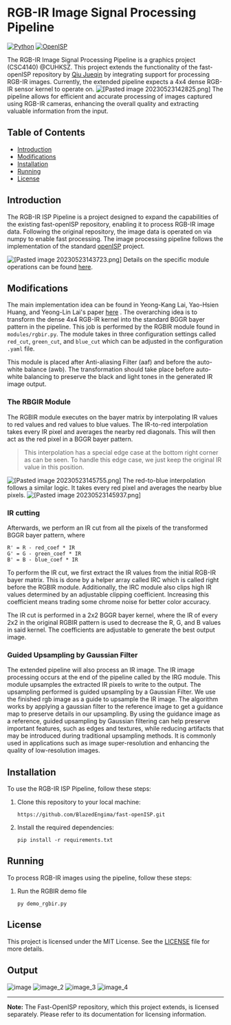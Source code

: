 # RGB-IR Image Signal Processing Pipeline

 [![Python](https://img.shields.io/badge/python-3.7%20%7C%203.8%20%7C%203.9-blue.svg)](https://www.python.org/downloads/release/python-390/) [![OpenISP](https://img.shields.io/badge/OpenISP-v1.2.3-orange.svg)](https://github.com/QiuJueqin/fast-openISP)

The RGB-IR Image Signal Processing Pipeline is a graphics project (CSC4140) @CUHKSZ. This project extends the functionality of the fast-openISP repository by [Qiu Jueqin](https://github.com/QiuJueqin) by integrating support for processing RGB-IR images. Currently, the extended pipeline expects a 4x4 dense RGB-IR sensor kernel to operate on. 
![[Pasted image 20230523142825.png]](assets/Pasted%20image%2020230523142825.png)
The pipeline allows for efficient and accurate processing of images captured using RGB-IR cameras, enhancing the overall quality and extracting valuable information from the input.

## Table of Contents

-   [Introduction](#introduction)
-   [Modifications](#modifications)
-   [Installation](#installation)
-   [Running](#running)
-   [License](#license)

## Introduction

The RGB-IR ISP Pipeline is a project designed to expand the capabilities of the existing fast-openISP repository, enabling it to process RGB-IR image data. Following the original repository, the image data is operated on via numpy to enable fast processing. The image processing pipeline follows the implementation of the standard [openISP](https://github.com/cruxopen/openISP) project.

![[Pasted image 20230523143723.png]](assets/Pasted%20image%2020230523143723.png)
Details on the specific module operations can be found [here](https://github.com/cruxopen/openISP/blob/master/docs/Image%20Signal%20Processor.pdf).

## Modifications

The main implementation idea can be found in Yeong-Kang Lai, Yao-Hsien Huang, and Yeong-Lin Lai's paper [here](https://ieeexplore.ieee.org/document/10043554) . The overarching idea is to transform the dense 4x4 RGB-IR kernel into the standard BGGR bayer pattern in the pipeline. This job is performed by the RGBIR module found in `modules/rgbir.py`. The module takes in three configuration settings called `red_cut`, `green_cut`, and `blue_cut` which can be adjusted in the configuration `.yaml` file.

This module is placed after Anti-aliasing Filter (aaf) and before the auto-white balance (awb). The transformation should take place before auto-white balancing to preserve the black and light tones in the generated IR image output. 

### The RBGIR Module

The RGBIR module executes on the bayer matrix by interpolating IR values to red values and red values to blue values. The IR-to-red interpolation takes every IR pixel and averages the nearby red diagonals. This will then act as the red pixel in a BGGR bayer pattern. 
>This interpolation has a special edge case at the bottom right corner as can be seen. To handle this edge case, we just keep the original IR value in this position.

![[Pasted image 20230523145755.png]](assets/Pasted%20image%2020230523145755.png)
The red-to-blue interpolation follows a similar logic. It takes every red pixel and averages the nearby blue pixels.
![[Pasted image 20230523145937.png]](assets/Pasted%20image%2020230523145937.png)

### IR cutting
Afterwards, we perform an IR cut from all the pixels of the transformed BGGR bayer pattern, where
```
R' = R - red_coef * IR
G' = G - green_coef * IR
B' = B - blue_coef * IR
```
To perform the IR cut, we first extract the IR values from the initial RGB-IR bayer matrix. This is done by a helper array called IRC which is called right before the RGBIR module. Additionally, the IRC module also clips high IR values determined by an adjustable clipping coefficient. Increasing this coefficient means trading some chrome noise for better color accuracy.

The IR cut is performed in a 2x2 BGGR bayer kernel, where the IR of every 2x2 in the original RGBIR pattern is used to decrease the R, G, and B values in said kernel. The coefficients are adjustable to generate the best output image.

### Guided Upsampling by Gaussian Filter
The extended pipeline will also process an IR image. The IR image processing occurs at the end of the pipeline called by the IRG module. This module upsamples the extracted IR pixels to write to the output. The upsampling performed is guided upsampling by a Gaussian Filter. We use the finished rgb image as a guide to upsample the IR image. The algorithm works by applying a gaussian filter to the reference image to get a guidance map to preserve details in our upsampling. By using the guidance image as a reference, guided upsampling by Gaussian filtering can help preserve important features, such as edges and textures, while reducing artifacts that may be introduced during traditional upsampling methods. It is commonly used in applications such as image super-resolution and enhancing the quality of low-resolution images.

## Installation

To use the RGB-IR ISP Pipeline, follow these steps:

1.  Clone this repository to your local machine:
    
    `https://github.com/BlazedEngima/fast-openISP.git`
    
2.  Install the required dependencies:
    
    `pip install -r requirements.txt`
    

## Running

To process RGB-IR images using the pipeline, follow these steps:

1.  Run the RGBIR demo file
    
    `py demo_rgbir.py`
    

## License

This project is licensed under the MIT License. See the [LICENSE](https://mit-license.org/) file for more details.

## Output
![image](output/rbg_ir_test_dim.png) ![image_2](output/rbg_ir_test_dim_ir.png) ![image_3](output/rbg_ir_test_bright.png) ![image_4](output/rbg_ir_test_bright_ir.png)

---
**Note:** The Fast-OpenISP repository, which this project extends, is licensed separately. Please refer to its documentation for licensing information.